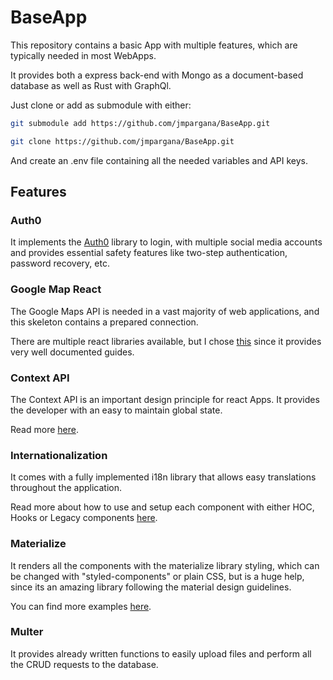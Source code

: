 # BaseApp

This repository contains a basic App with multiple features, which 
are typically needed in most WebApps.

It provides both a express back-end with Mongo as a document-based database
as well as Rust with GraphQl.

Just clone or add as submodule with either:

```bash
git submodule add https://github.com/jmpargana/BaseApp.git
```

```bash
git clone https://github.com/jmpargana/BaseApp.git
```

And create an .env file containing all the needed variables and API keys.


## Features

### Auth0

It implements the [Auth0](https://auth0.com/) library to login, with multiple
social media accounts and provides essential safety features like two-step 
authentication, password recovery, etc.


### Google Map React

The Google Maps API is needed in a vast majority of web applications, and this
skeleton contains a prepared connection.

There are multiple react libraries available, but I chose [this](https://github.com/google-map-react/google-map-react) 
since it provides very well documented guides.


### Context API

The Context API is an important design principle for react Apps. It provides the
developer with an easy to maintain global state.

Read more [here](https://reactjs.org/docs/context.html).


### Internationalization

It comes with a fully implemented i18n library that allows easy translations throughout the application.

Read more about how to use and setup each component with either HOC, Hooks
or Legacy components [here](https://www.i18next.com/).

### Materialize

It renders all the components with the materialize library styling, which can
be changed with "styled-components" or plain CSS, but is a huge help, since
its an amazing library following the material design guidelines.

You can find more examples [here](https://materializecss.com/).


### Multer

It provides already written functions to easily upload files and perform all
the CRUD requests to the database.



